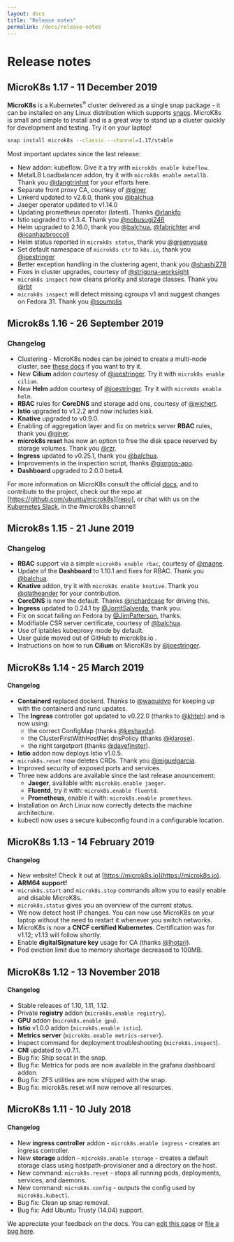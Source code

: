 ```yaml
---
layout: docs
title: "Release notes"
permalink: /docs/release-notes
---
```


# Release notes

## MicroK8s 1.17 - 11 December 2019

**MicroK8s** is a Kubernetes<sup>&reg;</sup> cluster delivered as a single snap
package - it can be installed on any Linux distribution which supports
[snaps][]. MicroK8s is small and simple to install and is a great way to stand
up a cluster quickly for development and testing. Try it on your laptop!

```bash
snap install microk8s --classic --channel=1.17/stable
```

Most important updates since the last release:

-   New addon: kubeflow. Give it a try with `microk8s enable kubeflow`.
-   MetalLB Loadbalancer addon, try it with `microk8s enable metallb`. Thank you [@dangtrinhnt][] for your efforts here.
-   Separate front proxy CA, courtesy of [@giner][]
-   Linkerd updated to v2.6.0, thank you [@balchua][]
-   Jaeger operator updated to v1.14.0
-   Updating prometheus operator (latest). Thanks [@rlankfo][]
-   Istio upgraded to v1.3.4. Thank you [@nobusugi246][]
-   Helm upgraded to 2.16.0, thank you [@balchua][], [@fabrichter][] and [@icanhazbroccoli][]
-   Helm status reported in `microk8s status`, thank you [@greenyouse][]
-   Set default namespace of `microk8s ctr` to `k8s.io`, thank you [@joestringer][]
-   Better exception handling in the clustering agent, thank you [@shashi278][]
-   Fixes in cluster upgrades, courtesy of [@strigona-worksight][]
-   `microk8s inspect` now cleans priority and storage classes. Thank you [@rbt][]
-   `microk8s inspect` will detect missing cgroups v1 and suggest changes on Fedora 31. Thank you [@soumplis][]



## Microk8s 1.16 - 26 September 2019

### Changelog

-   Clustering - MicroK8s nodes can be joined to create a multi-node cluster,
    see [these docs](clustering) if you want to try it.
-   New **Cilium** addon courtesy of [@joestringer][]. Try it with `microk8s enable cilium`.
-   New **Helm** addon courtesy of [@joestringer][]. Try it with `microk8s enable helm`.
-   **RBAC** rules for **CoreDNS** and storage add ons, courtesy of [@wichert][].
-   **Istio** upgraded to v1.2.2 and now includes kiali.
-   **Knative** upgraded to v0.9.0.
-   Enabling of aggregation layer and fix on metrics server **RBAC** rules,
    thank you [@giner][].
-   **microk8s reset** has now an option to free the disk space reserved by
    storage volumes. Thank you [@rzr][].
-   **Ingress** updated to v0.25.1, thank you [@balchua][].
-   Improvements in the inspection script, thanks [@giorgos-apo][].
-   **Dashboard** upgraded to 2.0.0 beta4.

For more information on MicroK8s consult the official [docs][], and to
contribute to the project, check out the repo at
[https://github.com/ubuntu/microk8s][repo], or chat with us on the [Kubernetes
Slack][slack], in the #microk8s channel!

## Microk8s 1.15 - 21 June 2019

### Changelog

-   **RBAC** support via a simple `microk8s enable rbac`, courtesy of [@magne][].
-   Update of the **Dashboard** to 1.10.1 and fixes for RBAC. Thank you [@balchua][].
-   **Knative** addon, try it with `microk8s enable knative`. Thank you [@olatheander][] for your contribution.
-   **CoreDNS** is now the default. Thanks [@richardcase][] for driving this.
-   **Ingress** updated to 0.24.1 by [@JorritSalverda][], thank you.
-   Fix on socat failing on Fedora by [@JimPatterson][], thanks.
-   Modifiable CSR server certificate, courtesy of [@balchua][].
-   Use of iptables kubeproxy mode by default.
-   User guide moved out of GitHub to microk8s.io .
-   Instructions on how to run **Cilium** on MicroK8s by [@joestringer][].


## MicroK8s 1.14 - 25 March 2019

#### Changelog

-   **Containerd** replaced dockerd. Thanks to [@waquidvp][] for keeping up
    with the containerd and runc updates.
-   The **Ingress** controller got updated to v0.22.0 (thanks to [@khteh][]) and is now using:
    -   the correct ConfigMap (thanks [@keshavdv][]).
    -   the ClusterFirstWithHostNet dnsPolicy (thanks [@klarose][]).
    -   the right targetport (thanks [@davefinster][]).
-   **Istio** addon now deploys Istio v1.0.5.
-   `microk8s.reset` now deletes CRDs. Thank you [@miguelgarcia][].
-   Improved security of exposed ports and services.
-   Three new addons are available since the last release anouncement:
    -   **Jaeger**, available with: `microk8s.enable jaeger`.
    -   **Fluentd**, try it with: `microk8s.enable fluentd`.
    -   **Prometheus**, enable it with: `microk8s.enable prometheus`.
-   Installation on Arch Linux now correctly detects the machine architecture.
-   kubectl now uses a secure kubeconfig found in a configurable location.


## MicroK8s 1.13 - 14 February 2019

#### Changelog

-   New website! Check it out at [https://microk8s.io](https://microk8s.io).
-   **ARM64 support!**
-   `microk8s.start` and `microk8s.stop` commands allow you to easily enable and disable MicroK8s.
-   `microk8s.status` gives you an overview of the current status.
-   We now detect host IP changes. You can now use MicroK8s on your laptop without the need to restart it whenever you switch networks.
-   MicroK8s is now a **CNCF certified Kubernetes**. Certification was for v1.12; v1.13 will follow shortly.
-   Enable **digitalSignature key** usage for CA (thanks [@lhotari][]).
-   Pod eviction limit due to memory shortage decreased to 100MB.


## MicroK8s 1.12 - 13 November 2018

#### Changelog

-   Stable releases of 1.10, 1.11, 1.12.
-   Private **registry** addon (`microk8s.enable registry`).
-   **GPU** addon (`microk8s.enable gpu`).
-   **Istio** v1.0.0 addon (`microk8s.enable istio`).
-   **Metrics server** (`microk8s.enable metrics-server`).
-   Inspect command for deployment troubleshooting (`microk8s.inspect`).
-   **CNI** updated to v0.7.1.
-   Bug fix: Ship socat in the snap.
-   Bug fix: Metrics for pods are now available in the grafana dashboard addon.
-   Bug fix: ZFS utilities are now shipped with the snap.
-   Bug fix: microk8s.reset will now remove all resources.

## MicroK8s 1.11 - 10 July 2018

#### Changelog

-   New **ingress controller** addon - `microk8s.enable ingress` - creates an ingress controller.
-   New **storage** addon - `microk8s.enable storage` - creates a default storage class using hostpath-provisioner and a directory on the host.
-   New command: `microk8s.reset` - stops all running pods, deployments, services, and daemons.
-   New command: `microk8s.config` - outputs the config used by `microk8s.kubectl`.
-   Bug fix: Clean up snap removal.
-   Bug fix: Add Ubuntu Trusty (14.04) support.

<!-- LINKS -->

[docs]: https://microk8s.io/docs/
[snaps]: https://snapcraft.io/
[slack]: http://slack.kubernetes.io/
[repo]: https://github.com/ubuntu/microk8s

<!-- people -->

[@balchua]: https://github.com/balchua
[@davefinster]: https://github.com/davefinster
[@dangtrinhnt]: https://github.com/dangtrinhnt
[@fabrichter]: https://github.com/fabrichter
[@giner]: https://github.com/giner
[@giorgos-apo]: https://github.com/giorgos-apo
[@greenyouse]: https://github.com/greenyouse
[@icanhazbroccoli]: https://github.com/icanhazbroccoli
[@JimPatterson]: https://github.com/JimPatterson
[@joestringer]: https://github.com/joestringer
[@JorritSalverda]: https://github.com/JorritSalverda
[@keshavdv]: https://github.com/keshavdv
[@khteh]: https://github.com/khteh
[@klarose]: https://github.com/klarose
[@lhotari]: https://github.com/lhotari
[@magne]: https://github.com/magne
[@miguelgarcia]: https://github.com/miguelgarcia
[@nobusugi246]: https://github.com/nobusugi246
[@olatheander]: https://github.com/olatheander
[@richardcase]: https://github.com/richardcase
[@rlankfo]: https://github.com/rlankfo
[@rzr]: https://github.com/rzr
[@rbt]: https://github.com/rbt
[@shashi278]: https://github.com/shashi278
[@soumplis]: https://github.com/soumplis
[@strigona-worksight]: https://github.com/strigona-worksight
[@waquidvp]: https://github.com/waquidvp
[@wichert]: https://github.com/wichert
<!-- FEEDBACK -->
<div class="p-notification--information">
  <p class="p-notification__response">
    We appreciate your feedback on the docs. You can
    <a href="https://github.com/canonical-web-and-design/microk8s.io/edit/master/docs/release-notes.md" class="p-notification__action">edit this page</a>
    or
    <a href="https://github.com/canonical-web-and-design/microk8s.io/issues/new" class="p-notification__action">file a bug here</a>.
  </p>
</div>
